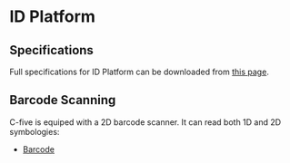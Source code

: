 ID Platform
===========

Specifications
--------------

Full specifications for ID Platform can be downloaded from [this page](https://www.coppernic.fr/en/documentations/).

Barcode Scanning
----------------

C-five is equiped with a 2D barcode scanner. It can read both 1D and 2D symbologies:

- [Barcode](barcode/barcode_scan.md)
